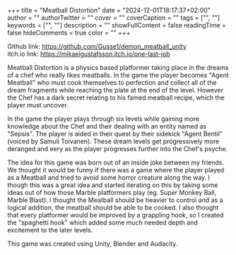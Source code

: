 +++
title = "Meatball Distortion"
date = "2024-12-01T18:17:37+02:00"
author = ""
authorTwitter = ""
cover = ""
coverCaption = ""
tags = ["", ""]
keywords = ["", ""]
description = ""
showFullContent = false
readingTime = false
hideComments = true
color = ""
+++

Github link: https://github.com/Gusse1/demon_meatball_unity  
itch.io link: https://mikaelgustafsson.itch.io/one-last-job  

Meatball Distortion is a physics based platformer taking place in the dreams of a chef who really likes meatballs. In the game the player becomes "Agent Meatball" who must cook themselves to perfection and collect all of the dream fragments while reaching the plate at the end of the level. However the Chef has a dark secret relating to his famed meatball recipe, which the player must uncover. 

In the game the player plays through six levels while gaining more knowledge about the Chef and their dealing with an entity named as "Sepsis". The player is aided in their quest by their sidekick "Agent Bentil" (voiced by Samuli Toivanen). These dream levels get progressively more deranged and eery as the player progresses further into the Chef's psyche.

The idea for this game was born out of an inside joke between my friends. We thought it would be funny if there was a game where the player played as a Meatball and tried to avoid some horror creature along the way. I though this was a great idea and started iterating on this by taking some ideas out of how those Marble platformers play (eg. Super Monkey Ball, Marble Blast). I thought the Meatball should be heavier to control and as a logical addition, the meatball should be able to be cooked. I also thought that every platformer would be improved by a grappling hook, so I created the "spaghetti hook" which added some much needed depth and excitement to the later levels. 

This game was created using Unity, Blender and Audacity. 